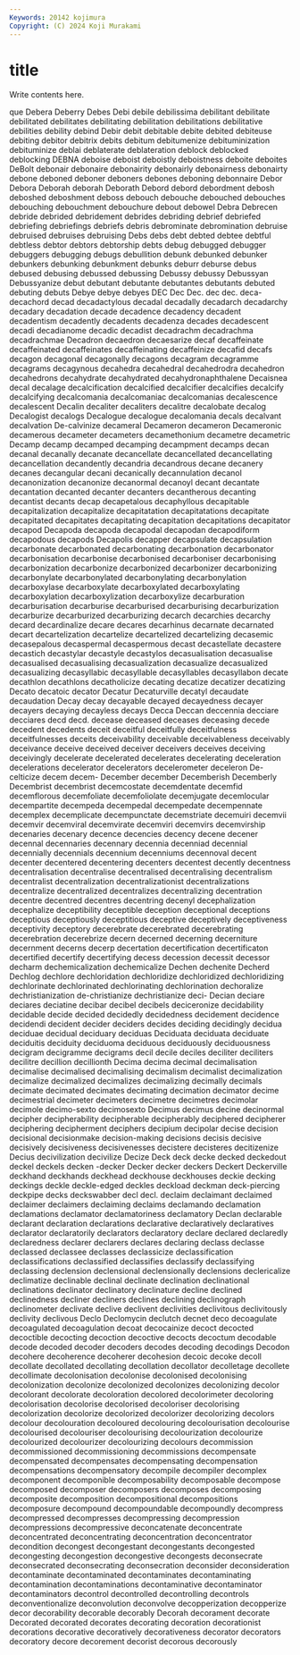 ```yaml
---
Keywords: 20142 kojimura
Copyright: (C) 2024 Koji Murakami
---
```


# title

Write contents here.



que Debera Deberry Debes Debi debile debilissima debilitant debilitate
debilitated debilitates debilitating debilitation debilitations debilitative debilities debility debind Debir
debit debitable debite debited debiteuse debiting debitor debitrix debits debitum
debitumenize debituminization debituminize deblai deblaterate deblateration deblock deblocked deblocking DEBNA
deboise deboist deboistly deboistness deboite deboites DeBolt debonair debonaire debonairity
debonairly debonairness debonairty debone deboned deboner deboners debones deboning debonnaire
Debor Debora Deborah deborah Deborath Debord debord debordment debosh deboshed
deboshment deboss debouch debouche debouched debouches debouching debouchment debouchure debout
debowel Debra Debrecen debride debrided debridement debrides debriding debrief debriefed
debriefing debriefings debriefs debris debrominate debromination debruise debruised debruises debruising
Debs debs debt debted debtee debtful debtless debtor debtors debtorship
debts debug debugged debugger debuggers debugging debugs debullition debunk debunked
debunker debunkers debunking debunkment debunks deburr deburse debus debused debusing
debussed debussing Debussy debussy Debussyan Debussyanize debut debutant debutante debutantes
debutants debuted debuting debuts Debye debye debyes DEC Dec Dec.
dec dec. deca- decachord decad decadactylous decadal decadally decadarch decadarchy
decadary decadation decade decadence decadency decadent decadentism decadently decadents decadenza
decades decadescent decadi decadianome decadic decadist decadrachm decadrachma decadrachmae Decadron
decaedron decaesarize decaf decaffeinate decaffeinated decaffeinates decaffeinating decaffeinize decafid decafs
decagon decagonal decagonally decagons decagram decagramme decagrams decagynous decahedra decahedral
decahedrodra decahedron decahedrons decahydrate decahydrated decahydronaphthalene Decaisnea decal decalage decalcification
decalcified decalcifier decalcifies decalcify decalcifying decalcomania decalcomaniac decalcomanias decalescence decalescent
Decalin decaliter decaliters decalitre decalobate decalog Decalogist decalogs Decalogue decalogue
decalomania decals decalvant decalvation De-calvinize decameral Decameron decameron Decameronic decamerous
decameter decameters decamethonium decametre decametric Decamp decamp decamped decamping decampment
decamps decan decanal decanally decanate decancellate decancellated decancellating decancellation decandently
decandria decandrous decane decanery decanes decangular decani decanically decannulation decanol
decanonization decanonize decanormal decanoyl decant decantate decantation decanted decanter decanters
decantherous decanting decantist decants decap decapetalous decaphyllous decapitable decapitalization decapitalize
decapitatation decapitatations decapitate decapitated decapitates decapitating decapitation decapitations decapitator decapod
Decapoda decapoda decapodal decapodan decapodiform decapodous decapods Decapolis decapper decapsulate
decapsulation decarbonate decarbonated decarbonating decarbonation decarbonator decarbonisation decarbonise decarbonised decarboniser
decarbonising decarbonization decarbonize decarbonized decarbonizer decarbonizing decarbonylate decarbonylated decarbonylating decarbonylation
decarboxylase decarboxylate decarboxylated decarboxylating decarboxylation decarboxylization decarboxylize decarburation decarburisation decarburise
decarburised decarburising decarburization decarburize decarburized decarburizing decarch decarchies decarchy decard
decardinalize decare decares decarhinus decarnate decarnated decart decartelization decartelize decartelized
decartelizing decasemic decasepalous decaspermal decaspermous decast decastellate decastere decastich decastylar
decastyle decastylos decasualisation decasualise decasualised decasualising decasualization decasualize decasualized decasualizing
decasyllabic decasyllable decasyllables decasyllabon decate decathlon decathlons decatholicize decating decatize
decatizer decatizing Decato decatoic decator Decatur Decaturville decatyl decaudate decaudation
Decay decay decayable decayed decayedness decayer decayers decaying decayless decays
Decca Deccan deccennia decciare decciares decd decd. decease deceased deceases
deceasing decede decedent decedents deceit deceitful deceitfully deceitfulness deceitfulnesses deceits
deceivability deceivable deceivableness deceivably deceivance deceive deceived deceiver deceivers deceives
deceiving deceivingly decelerate decelerated decelerates decelerating deceleration decelerations decelerator decelerators
decelerometer deceleron De-celticize decem decem- December december Decemberish Decemberly Decembrist
decembrist decemcostate decemdentate decemfid decemflorous decemfoliate decemfoliolate decemjugate decemlocular decempartite
decempeda decempedal decempedate decempennate decemplex decemplicate decempunctate decemstriate decemuiri decemvii
decemvir decemviral decemvirate decemviri decemvirs decemvirship decenaries decenary decence decencies
decency decene decener decennal decennaries decennary decennia decenniad decennial decennially
decennials decennium decenniums decennoval decent decenter decentered decentering decenters decentest
decently decentness decentralisation decentralise decentralised decentralising decentralism decentralist decentralization decentralizationist
decentralizations decentralize decentralized decentralizes decentralizing decentration decentre decentred decentres decentring
decenyl decephalization decephalize deceptibility deceptible deception deceptional deceptions deceptious deceptiously
deceptitious deceptive deceptively deceptiveness deceptivity deceptory decerebrate decerebrated decerebrating decerebration
decerebrize decern decerned decerning decerniture decernment decerns decerp decertation decertification
decertificaton decertified decertify decertifying decess decession decessit decessor decharm dechemicalization
dechemicalize Dechen dechenite Decherd Dechlog dechlore dechloridation dechloridize dechloridized dechloridizing
dechlorinate dechlorinated dechlorinating dechlorination dechoralize dechristianization de-christianize dechristianize deci- Decian
deciare deciares deciatine decibar decibel decibels deciceronize decidability decidable decide
decided decidedly decidedness decidement decidence decidendi decident decider deciders decides
deciding decidingly decidua deciduae decidual deciduary deciduas Deciduata deciduata deciduate
deciduitis deciduity deciduoma deciduous deciduously deciduousness decigram decigramme decigrams decil
decile deciles deciliter deciliters decilitre decillion decillionth Decima decima decimal
decimalisation decimalise decimalised decimalising decimalism decimalist decimalization decimalize decimalized decimalizes
decimalizing decimally decimals decimate decimated decimates decimating decimation decimator decime
decimestrial decimeter decimeters decimetre decimetres decimolar decimole decimo-sexto decimosexto Decimus
decimus decine decinormal decipher decipherability decipherable decipherably deciphered decipherer deciphering
decipherment deciphers decipium decipolar decise decision decisional decisionmake decision-making decisions
decisis decisive decisively decisiveness decisivenesses decistere decisteres decitizenize Decius decivilization
decivilize Decize Deck deck decke decked deckedout deckel deckels decken
-decker Decker decker deckers Deckert Deckerville deckhand deckhands deckhead deckhouse
deckhouses deckie decking deckings deckle deckle-edged deckles deckload deckman deck-piercing
deckpipe decks deckswabber decl decl. declaim declaimant declaimed declaimer declaimers
declaiming declaims declamando declamation declamations declamator declamatoriness declamatory Declan declarable
declarant declaration declarations declarative declaratively declaratives declarator declaratorily declarators declaratory
declare declared declaredly declaredness declarer declarers declares declaring declass declasse
declassed declassee declasses declassicize declassification declassifications declassified declassifies declassify declassifying
declassing declension declensional declensionally declensions declericalize declimatize declinable declinal declinate
declination declinational declinations declinator declinatory declinature decline declined declinedness decliner
decliners declines declining declinograph declinometer declivate declive declivent declivities declivitous
declivitously declivity declivous Declo Declomycin declutch decnet deco decoagulate decoagulated
decoagulation decoat decocainize decoct decocted decoctible decocting decoction decoctive decocts
decoctum decodable decode decoded decoder decoders decodes decoding decodings Decodon
decohere decoherence decoherer decohesion decoic decoke decoll decollate decollated decollating
decollation decollator decolletage decollete decollimate decolonisation decolonise decolonised decolonising decolonization
decolonize decolonized decolonizes decolonizing decolor decolorant decolorate decoloration decolored decolorimeter
decoloring decolorisation decolorise decolorised decoloriser decolorising decolorization decolorize decolorized decolorizer
decolorizing decolors decolour decolouration decoloured decolouring decolourisation decolourise decolourised decolouriser
decolourising decolourization decolourize decolourized decolourizer decolourizing decolours decommission decommissioned decommissioning
decommissions decompensate decompensated decompensates decompensating decompensation decompensations decompensatory decompile decompiler
decomplex decomponent decomponible decomposability decomposable decompose decomposed decomposer decomposers decomposes
decomposing decomposite decomposition decompositional decompositions decomposure decompound decompoundable decompoundly decompress
decompressed decompresses decompressing decompression decompressions decompressive deconcatenate deconcentrate deconcentrated deconcentrating
deconcentration deconcentrator decondition decongest decongestant decongestants decongested decongesting decongestion decongestive
decongests deconsecrate deconsecrated deconsecrating deconsecration deconsider deconsideration decontaminate decontaminated decontaminates
decontaminating decontamination decontaminations decontaminative decontaminator decontaminators decontrol decontrolled decontrolling decontrols
deconventionalize deconvolution deconvolve decopperization decopperize decor decorability decorable decorably Decorah
decorament decorate Decorated decorated decorates decorating decoration decorationist decorations decorative
decoratively decorativeness decorator decorators decoratory decore decorement decorist decorous decorously
